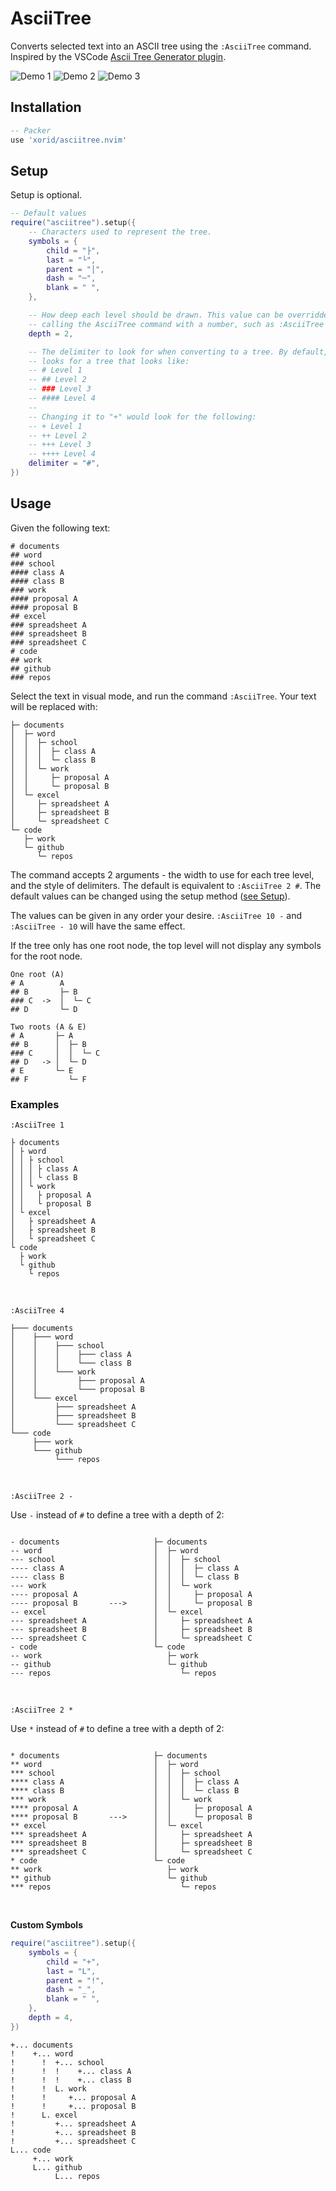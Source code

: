 # AsciiTree

Converts selected text into an ASCII tree using the `:AsciiTree` command. Inspired by the VSCode [Ascii Tree Generator plugin](https://marketplace.visualstudio.com/items?itemName=aprilandjan.ascii-tree-generator).

![Demo 1](./screenshots/demo.gif)
![Demo 2](./screenshots/demo_2.gif)
![Demo 3](./screenshots/demo_3.gif)

## Installation

```lua
-- Packer
use 'xorid/asciitree.nvim'
```

## Setup

Setup is optional.

```lua
-- Default values
require("asciitree").setup({
	-- Characters used to represent the tree.
	symbols = {
		child = "├",
		last = "└",
		parent = "│",
		dash = "─",
		blank = " ",
	},

	-- How deep each level should be drawn. This value can be overridden by
	-- calling the AsciiTree command with a number, such as :AsciiTree 4.
	depth = 2,

	-- The delimiter to look for when converting to a tree. By default, this
	-- looks for a tree that looks like:
	-- # Level 1
	-- ## Level 2
	-- ### Level 3
	-- #### Level 4
	--
	-- Changing it to "+" would look for the following:
	-- + Level 1
	-- ++ Level 2
	-- +++ Level 3
	-- ++++ Level 4
	delimiter = "#",
})
```

## Usage

Given the following text:
```
# documents
## word
### school
#### class A
#### class B
### work
#### proposal A
#### proposal B
## excel
### spreadsheet A
### spreadsheet B
### spreadsheet C
# code
## work
## github
### repos
```

Select the text in visual mode, and run the command `:AsciiTree`. Your text will be replaced with:
```
├─ documents
│  ├─ word
│  │  ├─ school
│  │  │  ├─ class A
│  │  │  └─ class B
│  │  └─ work
│  │     ├─ proposal A
│  │     └─ proposal B
│  └─ excel
│     ├─ spreadsheet A
│     ├─ spreadsheet B
│     └─ spreadsheet C
└─ code
   ├─ work
   └─ github
      └─ repos
```

The command accepts 2 arguments - the width to use for each tree level, and the style of delimiters. The default is equivalent to `:AsciiTree 2 #`. The default values can be changed using the setup method ([see Setup](#setup)).

The values can be given in any order your desire. `:AsciiTree 10 -` and `:AsciiTree - 10` will have the same effect.

If the tree only has one root node, the top level will not display any symbols for the root node.
```
One root (A)
# A        A
## B       ├─ B
### C  ->  │  └─ C
## D       └─ D

Two roots (A & E)
# A       ├─ A
## B      │  ├─ B
### C     │  │  └─ C
## D   -> │  └─ D
# E       └─ E
## F         └─ F
```

### Examples

`:AsciiTree 1`
```
├ documents
│ ├ word
│ │ ├ school
│ │ │ ├ class A
│ │ │ └ class B
│ │ └ work
│ │   ├ proposal A
│ │   └ proposal B
│ └ excel
│   ├ spreadsheet A
│   ├ spreadsheet B
│   └ spreadsheet C
└ code
  ├ work
  └ github
    └ repos
```
<br/>

`:AsciiTree 4`
```
├─── documents
│    ├─── word
│    │    ├─── school
│    │    │    ├─── class A
│    │    │    └─── class B
│    │    └─── work
│    │         ├─── proposal A
│    │         └─── proposal B
│    └─── excel
│         ├─── spreadsheet A
│         ├─── spreadsheet B
│         └─── spreadsheet C
└─── code
     ├─── work
     └─── github
          └─── repos
```
<br />

`:AsciiTree 2 -`

Use `-` instead of `#` to define a tree with a depth of 2:
```

- documents                     ├─ documents
-- word                         │  ├─ word
--- school                      │  │  ├─ school
---- class A                    │  │  │  ├─ class A
---- class B                    │  │  │  └─ class B
--- work                        │  │  └─ work
---- proposal A                 │  │     ├─ proposal A
---- proposal B       --->      │  │     └─ proposal B
-- excel                        │  └─ excel
--- spreadsheet A               │     ├─ spreadsheet A
--- spreadsheet B               │     ├─ spreadsheet B
--- spreadsheet C               │     └─ spreadsheet C
- code                          └─ code
-- work                            ├─ work
-- github                          └─ github
--- repos                             └─ repos
```
<br />

`:AsciiTree 2 *`

Use `*` instead of `#` to define a tree with a depth of 2:
```

* documents                     ├─ documents
** word                         │  ├─ word
*** school                      │  │  ├─ school
**** class A                    │  │  │  ├─ class A
**** class B                    │  │  │  └─ class B
*** work                        │  │  └─ work
**** proposal A                 │  │     ├─ proposal A
**** proposal B       --->      │  │     └─ proposal B
** excel                        │  └─ excel
*** spreadsheet A               │     ├─ spreadsheet A
*** spreadsheet B               │     ├─ spreadsheet B
*** spreadsheet C               │     └─ spreadsheet C
* code                          └─ code
** work                            ├─ work
** github                          └─ github
*** repos                             └─ repos
```
<br />

**Custom Symbols**
```lua
require("asciitree").setup({
	symbols = {
		child = "+",
		last = "L",
		parent = "!",
		dash = "_",
		blank = " ",
	},
	depth = 4,
})
```
```
+... documents
!    +... word
!      !  +... school
!      !  !    +... class A
!      !  !    +... class B
!      !  L. work
!      !     +... proposal A
!      !     +... proposal B
!      L. excel
!         +... spreadsheet A
!         +... spreadsheet B
!         +... spreadsheet C
L... code
     +... work
     L... github
          L... repos
```
